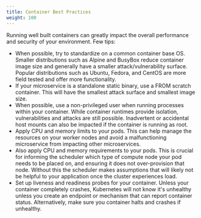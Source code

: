 ```yaml
---
title: Container Best Practices
weight: 100
---
```


Running well built containers can greatly impact the overall performance and security of your environment. Few tips:

- When possible, try to standardize on a common container base OS. Smaller distributions such as Alpine and BusyBox reduce container image size and generally have a smaller attack/vulnerability surface. Popular distributions such as Ubuntu, Fedora, and CentOS are more field tested and offer more functionality.
- If your microservice is a standalone static binary, use a FROM scratch container. This will have the smallest attack surface and smallest image size.
- When possible, use a non-privileged user when running processes within your container. While container runtimes provide isolation, vulnerabilities and attacks are still possible. Inadvertent or accidental host mounts can also be impacted if the container is running as root.
- Apply CPU and memory limits to your pods. This can help manage the resources on your worker nodes and avoid a malfunctioning microservice from impacting other microservices.
- Also apply CPU and memory requirements to your pods. This is crucial for informing the scheduler which type of compute node your pod needs to be placed on, and ensuring it does not over-provision that node. Without this the scheduler makes assumptions that will likely not be helpful to your application once the cluster experiences load. 
- Set up liveness and readiness probes for your container. Unless your container completely crashes, Kubernetes will not know it's unhealthy unless you create an endpoint or mechanism that can report container status. Alternatively, make sure you container halts and crashes if unhealthy.
